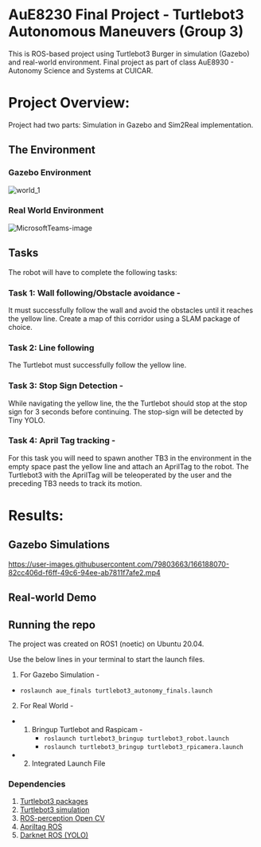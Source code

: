 
# AuE8230 Final Project - Turtlebot3 Autonomous Maneuvers (Group 3)

This is ROS-based project using Turtlebot3 Burger in simulation (Gazebo) and real-world environment. Final project as part of class AuE8930 - Autonomy Science and Systems at CUICAR.


# Project Overview:

Project had two parts: Simulation in Gazebo and Sim2Real implementation.

## The Environment

### Gazebo Environment

![world_1](https://user-images.githubusercontent.com/79803663/166186834-9a88838c-8bbf-4044-84e5-234fb0fb9f52.png)


### Real World Environment

![MicrosoftTeams-image](https://user-images.githubusercontent.com/79803663/166402942-c1f43d92-2d92-4f8e-ba58-ee6438ed25c2.png)


## Tasks


The robot will have to complete the following tasks:

### Task 1: Wall following/Obstacle avoidance - 
It must successfully follow the wall and avoid the obstacles until it reaches the yellow line. Create a map of this corridor using a SLAM package of choice.
### Task 2: Line following 
The Turtlebot must successfully follow the yellow line. 
### Task 3:  Stop Sign Detection -
While navigating the yellow line, the the Turtlebot should stop at the stop sign for 3 seconds before continuing. The stop-sign will be detected by Tiny YOLO.
### Task 4: April Tag tracking - 
For this task you will need to spawn another TB3 in the environment in the empty space past the yellow line and attach an AprilTag to the robot. The Turtlebot3 with the AprilTag  will be teleoperated by the user and the preceding TB3 needs to track its motion.

# Results:

## Gazebo Simulations

https://user-images.githubusercontent.com/79803663/166188070-82cc406d-f6ff-49c6-94ee-ab7811f7afe2.mp4


## Real-world Demo 


## Running the repo

The project was created on ROS1 (noetic) on Ubuntu 20.04.

Use the below lines in your terminal to start the launch files.

1. For Gazebo Simulation -

 - `roslaunch aue_finals turtlebot3_autonomy_finals.launch`

2. For Real World -
  - 1. Bringup Turtlebot and Raspicam -
       - `roslaunch turtlebot3_bringup turtlebot3_robot.launch`
       - `roslaunch turtlebot3_bringup turtlebot3_rpicamera.launch`
  - 2. Integrated Launch File


### Dependencies

1. [Turtlebot3 packages](https://emanual.robotis.com/docs/en/platform/turtlebot3/quick-start/)
2. [Turtlebot3 simulation](https://github.com/ROBOTIS-GIT/turtlebot3_simulations)
3. [ROS-perception Open CV](https://github.com/ros-perception/vision_opencv)
4. [Apriltag ROS](https://github.com/AprilRobotics/apriltag_ros)
5. [Darknet ROS (YOLO)](https://github.com/leggedrobotics/darknet_ros)
